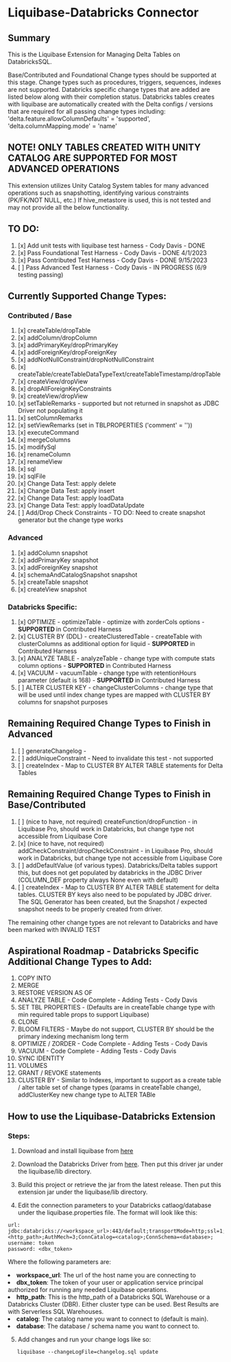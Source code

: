# Liquibase-Databricks Connector


## Summary 
This is the Liquibase Extension for Managing Delta Tables on DatabricksSQL. 

Base/Contributed and Foundational Change types should be supported at this stage. Change types such as procedures, triggers, sequences, indexes are not supported. 
Databricks specific change types that are added are listed below along with their completion status. 
Databricks tables creates with liquibase are automatically created with the Delta configs / versions that are required for all passing change types including: 'delta.feature.allowColumnDefaults' = 'supported', 'delta.columnMapping.mode' = 'name'


## NOTE! ONLY TABLES CREATED WITH UNITY CATALOG ARE SUPPORTED FOR MOST ADVANCED OPERATIONS
This extension utilizes Unity Catalog System tables for many advanced operations such as snapshotting, identifying various constraints (PK/FK/NOT NULL, etc.)
If hive_metastore is used, this is not tested and may not provide all the below functionality.


## TO DO: 

1. [x] Add unit tests with liquibase test harness - Cody Davis - DONE
2. [x] Pass Foundational Test Harness - Cody Davis - DONE 4/1/2023
3. [x] Pass Contributed Test Harness - Cody Davis - DONE 9/15/2023
4. [ ] Pass Advanced Test Harness - Cody Davis - IN PROGRESS (6/9 testing passing)


## Currently Supported Change Types:

### Contributed / Base
1. [x] createTable/dropTable 
2. [x] addColumn/dropColumn
3. [x] addPrimaryKey/dropPrimaryKey
4. [x] addForeignKey/dropForeignKey
5. [x] addNotNullConstraint/dropNotNullConstraint
6. [x] createTable/createTableDataTypeText/createTableTimestamp/dropTable
7. [x] createView/dropView
8. [x] dropAllForeignKeyConstraints
9. [x] createView/dropView
10. [x] setTableRemarks - supported but not returned in snapshot as JDBC Driver not populating it
11. [x] setColumnRemarks
12. [x] setViewRemarks (set in TBLPROPERTIES ('comment' = '<comment>'))
13. [x] executeCommand
14. [x] mergeColumns
15. [x] modifySql
16. [x] renameColumn
17. [x] renameView
18. [x] sql
19. [x] sqlFile
20. [x] Change Data Test: apply delete
21. [x] Change Data Test: apply insert
22. [x] Change Data Test: apply loadData
23. [x] Change Data Test: apply loadDataUpdate
24. [ ] Add/Drop Check Constraints - TO DO: Need to create snapshot generator but the change type works

### Advanced
1. [x] addColumn snapshot
2. [x] addPrimaryKey snapshot
3. [x] addForeignKey snapshot
4. [x] schemaAndCatalogSnapshot snapshot
5. [x] createTable snapshot
6. [x] createView snapshot


### Databricks Specific:
1. [x] OPTIMIZE - optimizeTable - optimize with zorderCols options - <b> SUPPORTED </b> in Contributed Harness
2. [x] CLUSTER BY (DDL) - createClusteredTable - createTable with clusterColumns as additional option for liquid - <b> SUPPORTED </b> in Contributed Harness
3. [x] ANALYZE TABLE - analyzeTable - change type with compute stats column options - <b> SUPPORTED </b> in Contributed Harness
4. [x] VACUUM - vacuumTable - change type with retentionHours parameter (default is 168) - <b> SUPPORTED </b> in Contributed Harness
5. [ ] ALTER CLUSTER KEY - changeClusterColumns - change type that will be used until index change types are mapped with CLUSTER BY columns for snapshot purposes


## Remaining Required Change Types to Finish in Advanced
1. [ ] generateChangelog - 
2. [ ] addUniqueConstraint - Need to invalidate this test - not supported
3. [ ] createIndex - Map to CLUSTER BY ALTER TABLE statements for Delta Tables

## Remaining Required Change Types to Finish in Base/Contributed
1. [ ] (nice to have, not required) createFunction/dropFunction - in Liquibase Pro, should work in Databricks, but change type not accessible from Liquibase Core
2. [x] (nice to have, not required) addCheckConstraint/dropCheckConstraint - in Liquibase Pro, should work in Databricks, but change type not accessible from Liquibase Core
3. [ ] addDefaultValue (of various types). Databricks/Delta tables support this, but does not get populated by databricks in the JDBC Driver (COLUMN_DEF property always None even with default)
4. [ ] createIndex - Map to CLUSTER BY ALTER TABLE statement for delta tables. CLUSTER BY keys also need to be populated by JDBC driver. The SQL Generator has been created, but the Snapshot / expected snapshot needs to be properly created from driver.

The remaining other change types are not relevant to Databricks and have been marked with INVALID TEST


## Aspirational Roadmap - Databricks Specific Additional Change Types to Add: 

1. COPY INTO
2. MERGE
3. RESTORE VERSION AS OF
4. ANALYZE TABLE - Code Complete - Adding Tests - Cody Davis
5. SET TBL PROPERTIES - (Defaults are in createTable change type with min required table props to support Liquibase)
6. CLONE
7. BLOOM FILTERS - Maybe do not support, CLUSTER BY should be the primary indexing mechanism long term
8. OPTIMIZE / ZORDER - Code Complete - Adding Tests - Cody Davis
9. VACUUM - Code Complete - Adding Tests - Cody Davis
10. SYNC IDENTITY
11. VOLUMES
12. GRANT / REVOKE statements
13. CLUSTER BY - Similar to Indexes, important to support as a create table / alter table set of change types (params in createTable change), addClusterKey new change type to ALTER TABle



## How to use the Liquibase-Databricks Extension

### Steps: 

1. Download and install liquibase from [here](https://docs.liquibase.com/start/install/home.html)

2. Download the Databricks Driver from [here](https://www.databricks.com/spark/jdbc-drivers-download). 
Then put this driver jar under the liquibase/lib directory. 

3. Build this project or retrieve the jar from the latest release. 
Then put this extension jar under the liquibase/lib directory. 

4. Edit the connection parameters to your Databricks catlaog/database under the liquibase.properties file. The format will look like this:

```
url: jdbc:databricks://<workspace_url>:443/default;transportMode=http;ssl=1;httpPath=<http_path>;AuthMech=3;ConnCatalog=<catalog>;ConnSchema=<database>; 
username: token
password: <dbx_token>
```

Where the following parameters are: 
<li> <b>workspace_url</b>: The url of the host name you are connecting to</li>
<li> <b>dbx_token</b>: The token of your user or application service principal authorized for running any needed Liquibase operations.</li>
<li> <b>http_path</b>: This is the http_path of a Databricks SQL Warehouse or a Databricks Cluster (DBR). Either cluster type can be used. Best Results are with Serverless SQL Warehouses. </li>
<li> <b>catalog</b>: The catalog name you want to connect to (default is main). </li>
<li> <b>database</b>: The database / schema name you want to connect to. </li>



5. Add changes and run your change logs like so:
```
   liquibase --changeLogFile=changelog.sql update
```

